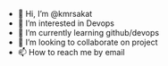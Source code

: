- 👋 Hi, I’m @kmrsakat
- 👀 I’m interested in Devops
- 🌱 I’m currently learning github/devops
- 💞️ I’m looking to collaborate on project
- 📫 How to reach me by email

<!---
kmrsakat/kmrsakat is a ✨ special ✨ repository because its `README.md` (this file) appears on your GitHub profile.
You can click the Preview link to take a look at your changes.
--->
